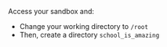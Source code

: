 Access your sandbox and:

+ Change your working directory to `/root`
+ Then, create a directory `school_is_amazing`
